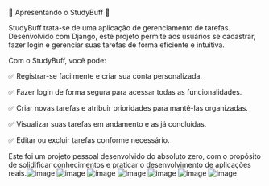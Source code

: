 🚀 Apresentando o StudyBuff 🚀

StudyBuff trata-se de uma aplicação de gerenciamento de tarefas. Desenvolvido com Django, este projeto permite aos usuários se cadastrar, fazer login e gerenciar suas tarefas de forma eficiente e intuitiva.

Com o StudyBuff, você pode:

✅ Registrar-se facilmente e criar sua conta personalizada.

✅ Fazer login de forma segura para acessar todas as funcionalidades.

✅ Criar novas tarefas e atribuir prioridades para mantê-las organizadas.

✅ Visualizar suas tarefas em andamento e as já concluídas.

✅ Editar ou excluir tarefas conforme necessário.

Este foi um projeto pessoal desenvolvido do absoluto zero, com o propósito de solidificar conhecimentos e praticar o desenvolvimento de aplicações reais.![image](https://github.com/rribeiro200/studybuffapp/assets/120493412/167e902f-c552-4f0e-bf05-423cd9d2f8d4)
![image](https://github.com/rribeiro200/studybuffapp/assets/120493412/bdd55192-4cd9-4ea8-9590-776a2fff21a8)
![image](https://github.com/rribeiro200/studybuffapp/assets/120493412/26294654-9c41-47a7-afed-da644303b59b)
![image](https://github.com/rribeiro200/studybuffapp/assets/120493412/a9483744-487a-4cd6-a708-e06bbb23f8e3)
![image](https://github.com/rribeiro200/studybuffapp/assets/120493412/fa6692d5-10e4-4f9e-818f-7795873a4dc5)
![image](https://github.com/rribeiro200/studybuffapp/assets/120493412/4ab543c8-bcfe-4398-8913-9ae98c9df52f)
![image](https://github.com/rribeiro200/studybuffapp/assets/120493412/1a3f06d0-0ac8-4802-b324-54f2993057f0)
